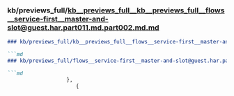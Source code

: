 ### kb/previews_full/kb__previews_full__kb__previews_full__flows__service-first__master-and-slot@guest.har.part011.md.part002.md.md

```md
### kb/previews_full/kb__previews_full__flows__service-first__master-and-slot@guest.har.part011.md.part002.md

```md
### kb/previews_full/flows__service-first__master-and-slot@guest.har.part011.md (part 002)

```md
                   },
                      {
                        
```

```

```

```
